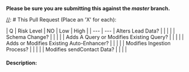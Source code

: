 **Please be sure you are submitting this against the _master_ branch.**

[//]: # This Pull Request (Place an 'X' for each):

| Q  |   Risk Level                         | NO  | Low | High |
| --- | ---
| Alters Lead Data?                         |     |     |      |
| Schema Change?                            |     |     |      |
| Adds A Query or Modifies Existing Query?  |     |     |      |
| Adds or Modifies Existing Auto-Enhancer?  |     |     |      |
| Modifies Ingestion Process?               |     |     |      |
| Modifies sendContact Data?                |     |     |      |


[//]: # ( Required: )
#### Description:
